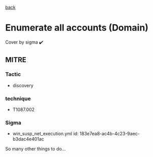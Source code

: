 [back](../index.md)
# Enumerate all accounts (Domain)
Cover by sigma :heavy_check_mark: 

## MITRE
### Tactic
  - discovery

### technique
  - T1087.002

### Sigma
 - win_susp_net_execution.yml id: 183e7ea8-ac4b-4c23-9aec-b3dac4e401ac


 So many other things to do...